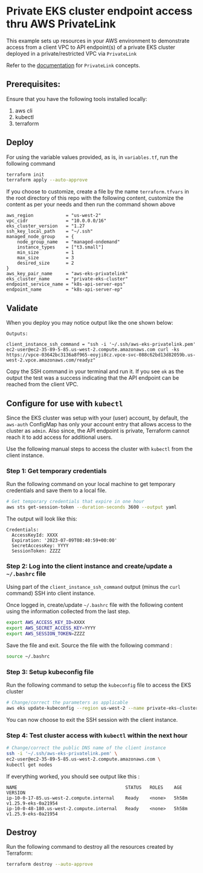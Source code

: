 # Private EKS cluster endpoint access thru AWS PrivateLink

This example sets up resources in your AWS environment to demonstrate access from a client VPC to API endpoint(s) of a private EKS cluster deployed in a private/restricted VPC via `PrivateLink`

Refer to the [documentation](https://docs.aws.amazon.com/vpc/latest/privatelink/concepts.html) for `PrivateLink` concepts.

## Prerequisites:

Ensure that you have the following tools installed locally:

1. aws cli
2. kubectl
3. terraform

## Deploy

For using the variable values provided, as is, in `variables.tf`, run the
following command

```sh
terraform init
terraform apply --auto-approve
```

If you choose to customize, create a file by the name `terraform.tfvars` in the
root directory of this repo with the following content, customize the content as
per your needs and then run the command shown above

```
aws_region            = "us-west-2"
vpc_cidr              = "10.0.0.0/16"
eks_cluster_version   = "1.27
ssh_key_local_path    = "~/.ssh"
managed_node_group    = {
    node_group_name   = "managed-ondemand"
    instance_types    = ["t3.small"]
    min_size          = 1
    max_size          = 3
    desired_size      = 2  
}
aws_key_pair_name     = "aws-eks-privatelink"
eks_cluster_name      = "private-eks-cluster"
endpoint_service_name = "k8s-api-server-eps"  
endpoint_name         = "k8s-api-server-ep"
```

## Validate

When you deploy you may notice output like the one shown below:

```
Outputs:

client_instance_ssh_command = "ssh -i '~/.ssh/aws-eks-privatelink.pem' ec2-user@ec2-35-89-5-85.us-west-2.compute.amazonaws.com curl -ks https://vpce-03642bc3136a8f965-eoyji8cz.vpce-svc-088c62bd13d82059b.us-west-2.vpce.amazonaws.com/readyz"
```

Copy the SSH command in your terminal and run it. If you see `ok` as the output
the test was a success indicating that the API endpoint can be reached from the
client VPC.

## Configure for use with `kubectl`

Since the EKS cluster was setup with your (user) account, by default, the
`aws-auth` ConfigMap has only your account entry that allows access to the
cluster as `admin`. Also since, the API endpoint is private, Terraform cannot
reach it to add access for additional users.

Use the following manual steps to access the cluster with `kubectl` from the
client instance.

### Step 1: Get temporary credentials

Run the following command on your local machine to get temporary credentials and
save them to a local file.

```sh
# Get temporary credentials that expire in one hour
aws sts get-session-token --duration-seconds 3600 --output yaml
```

The output will look like this:

```
Credentials:
  AccessKeyId: XXXX
  Expiration: '2023-07-09T08:40:59+00:00'
  SecretAccessKey: YYYY
  SessionToken: ZZZZ
```

### Step 2: Log into the client instance and create/update a `~/.bashrc` file

Using part of the `client_instance_ssh_command` output (minus the `curl`
command) SSH into client instance.

Once logged in, create/update `~/.bashrc`
file with the following content using the information collected from the last
step.

```sh
export AWS_ACCESS_KEY_ID=XXXX
export AWS_SECRET_ACCESS_KEY=YYYY
export AWS_SESSION_TOKEN=ZZZZ
```

Save the file and exit. Source the file with the following command :

```sh
source ~/.bashrc
```

### Step 3: Setup kubeconfig file

Run the following command to setup the `kubeconfig` file to access the EKS
cluster

```sh
# Change/correct the parameters as applicable
aws eks update-kubeconfig --region us-west-2 --name private-eks-cluster
```

You can now choose to exit the SSH session with the client instance.

### Step 4: Test cluster access with `kubectl` within the next hour

```sh
# Change/correct the public DNS name of the client instance
ssh -i '~/.ssh/aws-eks-privatelink.pem' \
ec2-user@ec2-35-89-5-85.us-west-2.compute.amazonaws.com \
kubectl get nodes
```

If everything worked, you should see output like this :

```
NAME                                        STATUS   ROLES    AGE     VERSION
ip-10-0-17-85.us-west-2.compute.internal    Ready    <none>   5h58m   v1.25.9-eks-0a21954
ip-10-0-48-180.us-west-2.compute.internal   Ready    <none>   5h58m   v1.25.9-eks-0a21954
```

## Destroy

Run the following command to destroy all the resources created by Terraform:

```sh
terraform destroy --auto-approve
```
